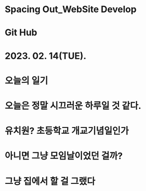  # Spacing Out_WebSite Develop
 # Git Hub
 # 2023. 02. 14(TUE).
 
 # 오늘의 일기
 # 오늘은 정말 시끄러운 하루일 것 같다.
 # 유치원? 초등학교 개교기념일인가
 # 아니면 그냥 모임날이었던 걸까?
 # 그냥 집에서 할 걸 그랬다
 

  
